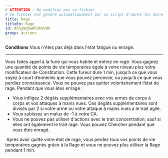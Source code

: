 ```yaml
---
# ATTENTION : Ne modifiez pas ce fichier
# Ce fichier est généré automatiquement par un script d'après les données du module Foundry VTT officiel et de sa traduction
title: Rage
titleEn: Rage
id: Ah5g9pDwWF9b9VW9
group: actions
---
```

<p><span id="ctl00_MainContent_DetailedOutput"><strong>Conditions</strong> Vous n'êtes pas déjà dans l'état fatigué ou enragé.</span></p><hr><p>Vous faites appel à la furie qui vous habite et entrez en rage. Vous gagnez une quantité de points de vie temporaires égale à votre niveau plus votre modificateur de Constitution. Cette fureur dure 1 min, jusqu’à ce que vous soyez à court d’ennemis que vous pouvez percevoir, ou jusqu’à ce que vous perdiez connaissance. Vous ne pouvez pas quitter volontairement l’état de rage. Pendant que vous êtes enragé :</p><ul><li>Vous infligez 2 dégâts supplémentaires avec vos armes de corps à corps et vos attaques à mains nues. Ces dégâts supplémentaires sont divisés par 2 si votre arme ou votre attaque à mains nues a le trait agile.</li><li>Vous subissez un malus de -1 à votre CA.</li><li>Vous ne pouvez pas utiliser d'actions avec le trait concentration, sauf si elles ont également le trait rage. Vous pouvez Chercher pendant que vous êtes enragé.</li></ul><p>&nbsp;Après avoir quitté votre état de rage, vous perdez tous vos points de vie temporaires gagnés grâce à la Rage et vous ne pouvez plus utiliser la Rage pendant 1 min.&nbsp;</p>
